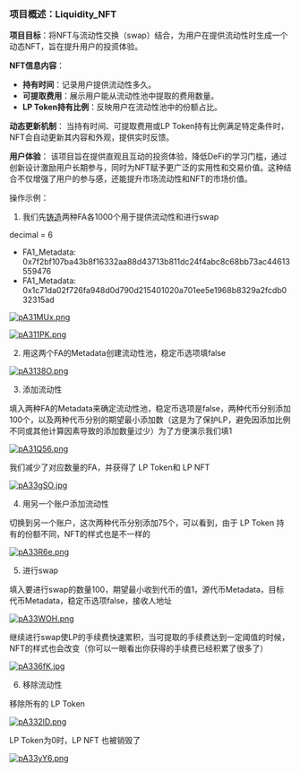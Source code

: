 ### 项目概述：Liquidity_NFT

**项目目标**：将NFT与流动性交换（swap）结合，为用户在提供流动性时生成一个动态NFT，旨在提升用户的投资体验。

**NFT信息内容**：
- **持有时间**：记录用户提供流动性多久。
- **可提取费用**：展示用户能从流动性池中提取的费用数量。
- **LP Token持有比例**：反映用户在流动性池中的份额占比。

**动态更新机制**：
当持有时间、可提取费用或LP Token持有比例满足特定条件时，NFT会自动更新其内容和外观，提供实时反馈。

**用户体验**：
该项目旨在提供直观且互动的投资体验，降低DeFi的学习门槛，通过创新设计激励用户长期参与，同时为NFT赋予更广泛的实用性和交易价值。这种结合不仅增强了用户的参与感，还能提升市场流动性和NFT的市场价值。

操作示例：

1. 我们先[铸造](https://explorer.aptoslabs.com/account/0x71dfdf10572f2d5ba5a66ccbf6e7a785d201fdb4bda312a870deeec3d8fd2f96/modules/run/launchpad1?network=testnet)两种FA各1000个用于提供流动性和进行swap

decimal = 6
- FA1_Metadata: 0x7f2bf107ba43b8f16332aa88d43713b811dc24f4abc8c68bb73ac44613559476
- FA1_Metadata: 0x1c71da02f726fa948d0d790d215401020a701ee5e1968b8329a2fcdb032315ad

[![pA31MUx.png](https://s21.ax1x.com/2024/10/01/pA31MUx.png)](https://imgse.com/i/pA31MUx)

[![pA311PK.png](https://s21.ax1x.com/2024/10/01/pA311PK.png)](https://imgse.com/i/pA311PK)

2. 用这两个FA的Metadata创建流动性池，稳定币选项填false

[![pA3138O.png](https://s21.ax1x.com/2024/10/01/pA3138O.png)](https://imgse.com/i/pA3138O)

3. 添加流动性

填入两种FA的Metadata来确定流动性池，稳定币选项是false，两种代币分别添加100个，以及两种代币分别的期望最小添加数（这是为了保护LP，避免因添加比例不同或其他计算因素导致的添加数量过少）为了方便演示我们填1

[![pA31Q56.png](https://s21.ax1x.com/2024/10/01/pA31Q56.png)](https://imgse.com/i/pA31Q56)

我们减少了对应数量的FA，并获得了 LP Token和 LP NFT

[![pA33gSO.jpg](https://s21.ax1x.com/2024/10/01/pA33gSO.jpg)](https://imgse.com/i/pA33gSO)

4. 用另一个账户添加流动性

切换到另一个账户，这次两种代币分别添加75个，可以看到，由于 LP Token 持有的份额不同，NFT的样式也是不一样的

[![pA33R6e.png](https://s21.ax1x.com/2024/10/01/pA33R6e.png)](https://imgse.com/i/pA33R6e)

5. 进行swap

填入要进行swap的数量100，期望最小收到代币的值1，源代币Metadata，目标代币Metadata，稳定币选项false，接收人地址

[![pA33WOH.png](https://s21.ax1x.com/2024/10/01/pA33WOH.png)](https://imgse.com/i/pA33WOH)

继续进行swap使LP的手续费快速累积，当可提取的手续费达到一定阈值的时候，NFT的样式也会改变（你可以一眼看出你获得的手续费已经积累了很多了）

[![pA336fK.jpg](https://s21.ax1x.com/2024/10/01/pA336fK.jpg)](https://imgse.com/i/pA336fK)

6. 移除流动性

移除所有的 LP Token

[![pA332lD.png](https://s21.ax1x.com/2024/10/01/pA332lD.png)](https://imgse.com/i/pA332lD)

LP Token为0时，LP NFT 也被销毁了

[![pA33yY6.png](https://s21.ax1x.com/2024/10/01/pA33yY6.png)](https://imgse.com/i/pA33yY6)

